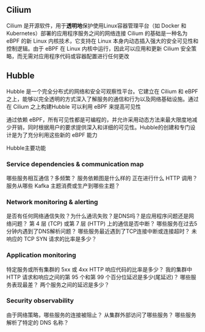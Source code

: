 ## Cilium

Cilium 是开源软件，用于**透明地**保护使用Linux容器管理平台（如 Docker 和 Kubernetes）部署的应用程序服务之间的网络连接
Cilium 的基础是一种名为 eBPF 的新 Linux 内核技术，它支持在 Linux 本身内动态插入强大的安全可见性和控制逻辑。由于 eBPF 在 Linux 内核中运行，因此可以应用和更新 Cilium 安全策略，而无需对应用程序代码或容器配置进行任何更改

## Hubble

Hubble 是一个完全分布式的网络和安全可观察性平台。它建立在 Cilium 和 eBPF 之上，能够以完全透明的方式深入了解服务的通信和行为以及网络基础设施。通过在 Cilium 之上构建Hubble 可以利用 eBPF 来提高可见性

通过依赖 eBPF，所有可见性都是可编程的，并允许采用动态方法来最大限度地减少开销，同时根据用户的要求提供深入和详细的可见性。Hubble的创建和专门设计是为了充分利用这些新的 eBPF 能力

Hubble主要功能

### Service dependencies & communication map

哪些服务相互通信？多频繁？
服务依赖图是什么样的
正在进行什么 HTTP 调用？
服务从哪些 Kafka 主题消费或生产到哪些主题？

### Network monitoring & alerting

是否有任何网络通信失败？为什么通讯失败？是DNS吗？是应用程序问题还是网络问题？
第 4 层 (TCP) 或第 7 层 (HTTP) 上的通信是否中断？
哪些服务在过去5分钟内遇到了DNS解析问题？
哪些服务最近遇到了TCP连接中断或连接超时？
未响应的 TCP SYN 请求的比率是多少？

### Application monitoring

特定服务或所有集群的 5xx 或 4xx HTTP 响应代码的比率是多少？
我的集群中 HTTP 请求和响应之间的第 95 个和第 99 个百分位延迟是多少(尾延迟)？
哪些服务表现最差？
两个服务之间的延迟是多少？

### Security observability

由于网络策略，哪些服务的连接被阻止？
从集群外部访问了哪些服务？
哪些服务解析了特定的 DNS 名称？